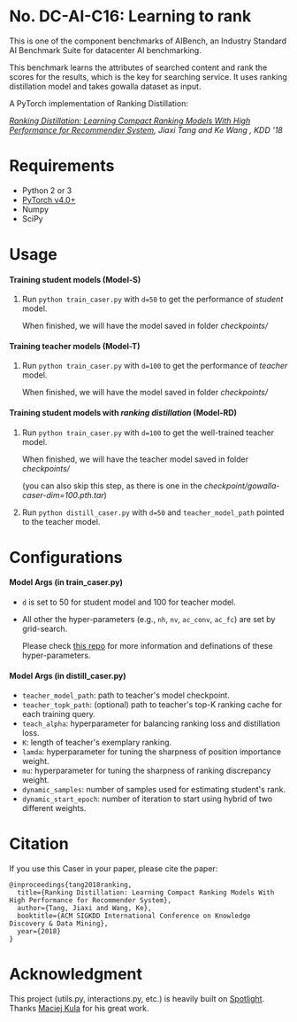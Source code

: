 # No. DC-AI-C16: Learning to rank

This is one of the component benchmarks of AIBench, an Industry Standard AI Benchmark Suite for datacenter AI benchmarking.

This benchmark learns the attributes of searched content and rank the scores for the results, which is the key for searching service. It uses ranking distillation model and takes gowalla dataset as input.

A PyTorch implementation of Ranking Distillation:

*[Ranking Distillation: Learning Compact Ranking Models With High Performance for Recommender System](http://www.sfu.ca/~jiaxit/resources/kdd18ranking.pdf), Jiaxi Tang and Ke Wang , KDD '18*

# Requirements

- Python 2 or 3
- [PyTorch v4.0+](https://github.com/pytorch/pytorch)
- Numpy
- SciPy

# Usage

#### Training student models (Model-S)

1. Run <code>python train_caser.py</code> with <code>d=50</code> to get the performance of *student* model.

   When finished, we will have the model saved in folder *checkpoints/*

#### Training teacher models (Model-T)

1. Run <code>python train_caser.py</code> with <code>d=100</code> to get the performance of *teacher* model.

   When finished, we will have the model saved in folder *checkpoints/*

#### Training student models with *ranking distillation* (Model-RD)

1. Run <code>python train_caser.py</code> with <code>d=100</code> to get the well-trained teacher model.

   When finished, we will have the teacher model saved in folder *checkpoints/*

   (you can also skip this step, as there is one in the *checkpoint/gowalla-caser-dim=100.pth.tar*)

2. Run <code>python distill_caser.py</code> with <code>d=50</code> and <code>teacher_model_path</code> pointed to the teacher model.

# Configurations

#### Model Args (in train_caser.py)

- <code>d</code> is set to 50 for student model and 100 for teacher model.

- All other the hyper-parameters (e.g., <code>nh</code>, <code>nv</code>, <code>ac_conv</code>, <code>ac_fc</code>) are set by grid-search.

  Please check [this repo](https://github.com/graytowne/caser_pytorch) for more information and definations of these hyper-parameters.

#### Model Args (in distill_caser.py)

- <code>teacher_model_path</code>: path to teacher's model checkpoint.
- <code>teacher_topk_path</code>: (optional) path to teacher's top-K ranking cache for each training query.
- <code>teach_alpha</code>:  hyperparameter for balancing ranking loss and distillation loss.
- <code>K</code>: length of teacher's exemplary ranking.
- <code>lamda</code>: hyperparameter for tuning the sharpness of position importance weight.
- <code>mu</code>: hyperparameter for tuning the sharpness of ranking discrepancy weight.
- <code>dynamic_samples</code>: number of samples used for estimating student's rank.
- <code>dynamic_start_epoch</code>: number of iteration to start using hybrid of two different weights.

# Citation

If you use this Caser in your paper, please cite the paper:

```
@inproceedings{tang2018ranking,
  title={Ranking Distillation: Learning Compact Ranking Models With High Performance for Recommender System},
  author={Tang, Jiaxi and Wang, Ke},
  booktitle={ACM SIGKDD International Conference on Knowledge Discovery & Data Mining},
  year={2018}
}
```

# Acknowledgment

This project (utils.py, interactions.py, etc.) is heavily built on [Spotlight](https://github.com/maciejkula/spotlight). Thanks [Maciej Kula](https://github.com/maciejkula) for his great work.
